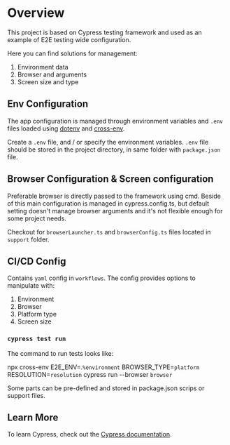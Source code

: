 # Overview

This project is based on Cypress testing framework and used as an example of E2E testing wide configuration.

Here you can find solutions for management:

1. Environment data
2. Browser and arguments
3. Screen size and type

## Env Configuration

The app configuration is managed through environment variables and `.env` files loaded using [dotenv](https://www.npmjs.com/package/dotenv) and [cross-env](https://www.npmjs.com/package/cross-env).

Create a `.env` file, and / or specify the environment variables.
`.env` file should be stored in the project directory, in same folder with `package.json` file.

## Browser Configuration & Screen configuration

Preferable browser is directly passed to the framework using cmd. Beside of this main configuration is managed in cypress.config.ts, but default setting doesn't manage browser arguments and it's not flexible enough for some project needs.

Checkout for `browserLauncher.ts` and `browserConfig.ts` files located in `support` folder.

## CI/CD Config

Contains `yaml` config in `workflows`. The config provides options to manipulate with:

1. Environment
2. Browser
3. Platform type
4. Screen size

### `cypress test run`

The command to run tests looks like:

npx cross-env E2E_ENV=.`%environment` BROWSER_TYPE=`platform` RESOLUTION=`resolution` cypress run --browser `browser`

Some parts can be pre-defined and stored in package.json scrips or support files.

## Learn More

To learn Cypress, check out the [Cypress documentation](https://docs.cypress.io/guides/overview/why-cypress).
